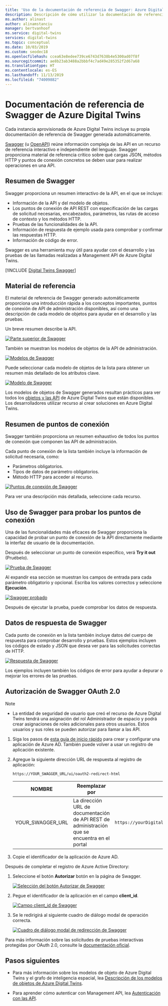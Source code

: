 ```yaml
---
title: 'Uso de la documentación de referencia de Swagger: Azure Digital Twins | Microsoft Docs'
description: Descripción de cómo utilizar la documentación de referencia de Swagger de Azure Digital Twins | Microsoft Docs
ms.author: alinast
author: alinamstanciu
manager: bertvanhoof
ms.service: digital-twins
services: digital-twins
ms.topic: conceptual
ms.date: 10/03/2019
ms.custom: seodec18
ms.openlocfilehash: ccea63e8edee739ce6743d7638b4e5300ad07f8f
ms.sourcegitcommit: ae8b23ab3488a2bbbf4c7ad49e285352f2d67a68
ms.translationtype: HT
ms.contentlocale: es-ES
ms.lasthandoff: 11/13/2019
ms.locfileid: "74009882"
---
```

# <a name="azure-digital-twins-swagger-reference-documentation"></a>Documentación de referencia de Swagger de Azure Digital Twins

Cada instancia aprovisionada de Azure Digital Twins incluye su propia documentación de referencia de Swagger generada automáticamente.

[Swagger](https://swagger.io/) (u [OpenAPI](https://www.openapis.org/)) reúne información compleja de las API en un recurso de referencia interactivo e independiente del lenguaje. Swagger proporciona material de referencia crítico sobre qué cargas JSON, métodos HTTP y puntos de conexión concretos se deben usar para realizar operaciones en una API.

## <a name="swagger-summary"></a>Resumen de Swagger

Swagger proporciona un resumen interactivo de la API, en el que se incluye:

* Información de la API y del modelo de objetos.
* Los puntos de conexión de API REST con especificación de las cargas de solicitud necesarias, encabezados, parámetros, las rutas de acceso de contexto y los métodos HTTP.
* Pruebas de las funcionalidades de la API.
* Información de respuesta de ejemplo usada para comprobar y confirmar las respuestas HTTP.
* Información de código de error.

Swagger es una herramienta muy útil para ayudar con el desarrollo y las pruebas de las llamadas realizadas a Management API de Azure Digital Twins.

[!INCLUDE [Digital Twins Swagger](../../includes/digital-twins-swagger.md)]

## <a name="reference-material"></a>Material de referencia

El material de referencia de Swagger generado automáticamente proporciona una introducción rápida a los conceptos importantes, puntos de conexión de API de administración disponibles, así como una descripción de cada modelo de objetos para ayudar en el desarrollo y las pruebas.

Un breve resumen describe la API.

[![Parte superior de Swagger](media/how-to-use-swagger/swagger-management-top-img.png)](media/how-to-use-swagger/swagger-management-top-img.png#lightbox)

También se muestran los modelos de objetos de la API de administración.

[![Modelos de Swagger](media/how-to-use-swagger/swagger-management-models-img.png)](media/how-to-use-swagger/swagger-management-models-img.png#lightbox)

Puede seleccionar cada modelo de objetos de la lista para obtener un resumen más detallado de los atributos clave.

[![Modelo de Swagger](media/how-to-use-swagger/swagger-management-model-img.png)](media/how-to-use-swagger/swagger-management-model-img.png#lightbox)

Los modelos de objetos de Swagger generados resultan prácticos para ver todos los [objetos y las API](./concepts-objectmodel-spatialgraph.md) de Azure Digital Twins que están disponibles. Los desarrolladores utilizar recurso al crear soluciones en Azure Digital Twins.

## <a name="endpoint-summary"></a>Resumen de puntos de conexión

Swagger también proporciona un resumen exhaustivo de todos los puntos de conexión que componen las API de administración.

Cada punto de conexión de la lista también incluye la información de solicitud necesaria, como:

* Parámetros obligatorios.
* Tipos de datos de parámetro obligatorios.
* Método HTTP para acceder al recurso.

[![Puntos de conexión de Swagger](media/how-to-use-swagger/swagger-management-endpoints-img.png)](media/how-to-use-swagger/swagger-management-endpoints-img.png#lightbox)

Para ver una descripción más detallada, seleccione cada recurso.

## <a name="use-swagger-to-test-endpoints"></a>Uso de Swagger para probar los puntos de conexión

Una de las funcionalidades más eficaces de Swagger proporciona la capacidad de probar un punto de conexión de la API directamente mediante la interfaz de usuario de la documentación.

Después de seleccionar un punto de conexión específico, verá **Try it out** (Pruébelo).

[![Prueba de Swagger](media/how-to-use-swagger/swagger-management-try-img.png)](media/how-to-use-swagger/swagger-management-try-img.png#lightbox)

Al expandir esa sección se muestran los campos de entrada para cada parámetro obligatorio y opcional. Escriba los valores correctos y seleccione **Ejecución**.

[![Swagger probado](media/how-to-use-swagger/swagger-management-tried-img.png)](media/how-to-use-swagger/swagger-management-tried-img.png#lightbox)

Después de ejecutar la prueba, puede comprobar los datos de respuesta.

## <a name="swagger-response-data"></a>Datos de respuesta de Swagger

Cada punto de conexión en la lista también incluye datos del cuerpo de respuesta para comprobar desarrollo y pruebas. Estos ejemplos incluyen los códigos de estado y JSON que desea ver para las solicitudes correctas de HTTP.

[![Respuesta de Swagger](media/how-to-use-swagger/swagger-management-response-img.png)](media/how-to-use-swagger/swagger-management-response-img.png#lightbox)

Los ejemplos incluyen también los códigos de error para ayudar a depurar o mejorar los errores de las pruebas.

## <a name="swagger-oauth-20-authorization"></a>Autorización de Swagger OAuth 2.0

> [!NOTE]
> * La entidad de seguridad de usuario que creó el recurso de Azure Digital Twins tendrá una asignación del rol Administrador de espacio y podrá crear asignaciones de roles adicionales para otros usuarios. Estos usuarios y sus roles se pueden autorizar para llamar a las API.

1. Siga los pasos de [esta guía de inicio rápido](https://docs.microsoft.com/azure/active-directory/develop/quickstart-v1-integrate-apps-with-azure-ad) para crear y configurar una aplicación de Azure AD. También puede volver a usar un registro de aplicación existente.

1. Agregue la siguiente dirección URL de respuesta al registro de aplicación:

    ```plaintext
    https://YOUR_SWAGGER_URL/ui/oauth2-redirect-html
    ```
    | NOMBRE  | Reemplazar por | Ejemplo |
    |---------|---------|---------|
    | YOUR_SWAGGER_URL | La dirección URL de documentación de API REST de administración que se encuentra en el portal  | `https://yourDigitalTwinsName.yourLocation.azuresmartspaces.net/management/swagger` |

1. Copie el identificador de la aplicación de Azure AD.

Después de completar el registro de Azure Active Directory:

1. Seleccione el botón **Autorizar** botón en la página de Swagger.

    [![Selección del botón Autorizar de Swagger](media/how-to-use-swagger/swagger-select-authorize-btn.png)](media/how-to-use-swagger/swagger-select-authorize-btn.png#lightbox)

1. Pegue el identificador de la aplicación en el campo **client_id**.

    [![Campo client_id de Swagger](media/how-to-use-swagger/swagger-auth-form.png)](media/how-to-use-swagger/swagger-auth-form.png#lightbox)

1. Se le redirigirá al siguiente cuadro de diálogo modal de operación correcta.

    [![Cuadro de diálogo modal de redirección de Swagger](media/how-to-use-swagger/swagger-auth-redirect-img.png)](media/how-to-use-swagger/swagger-auth-redirect-img.png#lightbox)

Para más información sobre las solicitudes de pruebas interactivas protegidas por OAuth 2.0, consulte la [documentación oficial](https://swagger.io/docs/specification/authentication/oauth2/).

## <a name="next-steps"></a>Pasos siguientes

- Para más información sobre los modelos de objeto de Azure Digital Twins y el grafo de inteligencia espacial, lea [Descripción de los modelos de objetos de Azure Digital Twins](./concepts-objectmodel-spatialgraph.md).

- Para aprender cómo autenticar con Management API, lea [Autenticación con las API](./security-authenticating-apis.md).